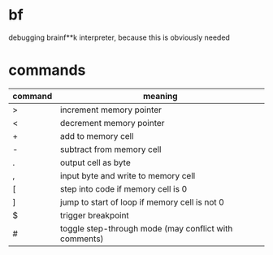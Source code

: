 # bf
debugging brainf**k interpreter, because this is obviously needed

# commands
| command | meaning                                               |
|---------|-------------------------------------------------------|
| >       | increment memory pointer                              |
| <       | decrement memory pointer                              |
| +       | add to memory cell                                    |
| -       | subtract from memory cell                             |
| .       | output cell as byte                                   |
| ,       | input byte and write to memory cell                   |
| [       | step into code if memory cell is 0                    |
| ]       | jump to start of loop if memory cell is not 0         |
| $       | trigger breakpoint                                    |
| #       | toggle step-through mode (may conflict with comments) |
